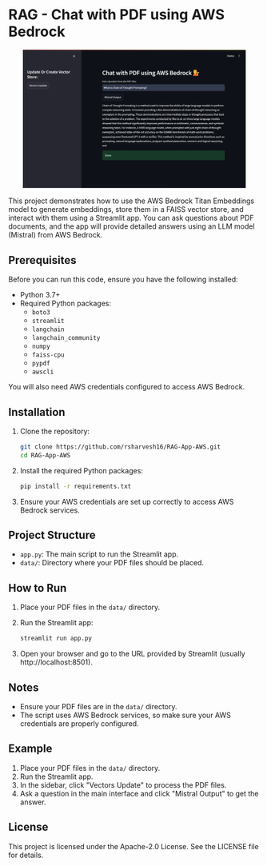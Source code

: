 
# RAG - Chat with PDF using AWS Bedrock

<div align="center">
<img width="446" alt="image" src="Chat-PDF.png">
</div>

This project demonstrates how to use the AWS Bedrock Titan Embeddings model to generate embeddings, store them in a FAISS vector store, and interact with them using a Streamlit app. You can ask questions about PDF documents, and the app will provide detailed answers using an LLM model (Mistral) from AWS Bedrock.

## Prerequisites

Before you can run this code, ensure you have the following installed:

- Python 3.7+
- Required Python packages:
  - `boto3`
  - `streamlit`
  - `langchain`
  - `langchain_community`
  - `numpy`
  - `faiss-cpu`
  - `pypdf`
  - `awscli`

You will also need AWS credentials configured to access AWS Bedrock.

## Installation

1. Clone the repository:
    ```bash
    git clone https://github.com/rsharvesh16/RAG-App-AWS.git
    cd RAG-App-AWS
    ```

2. Install the required Python packages:
    ```bash
    pip install -r requirements.txt
    ```

3. Ensure your AWS credentials are set up correctly to access AWS Bedrock services.

## Project Structure

- `app.py`: The main script to run the Streamlit app.
- `data/`: Directory where your PDF files should be placed.

## How to Run

1. Place your PDF files in the `data/` directory.

2. Run the Streamlit app:
    ```bash
    streamlit run app.py
    ```

3. Open your browser and go to the URL provided by Streamlit (usually http://localhost:8501).

## Notes

- Ensure your PDF files are in the `data/` directory.
- The script uses AWS Bedrock services, so make sure your AWS credentials are properly configured.

## Example

1. Place your PDF files in the `data/` directory.
2. Run the Streamlit app.
3. In the sidebar, click "Vectors Update" to process the PDF files.
4. Ask a question in the main interface and click "Mistral Output" to get the answer.

## License

This project is licensed under the Apache-2.0 License. See the LICENSE file for details.
